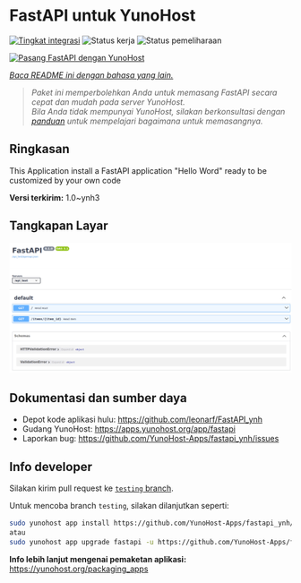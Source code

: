 <!--
N.B.: README ini dibuat secara otomatis oleh <https://github.com/YunoHost/apps/tree/master/tools/readme_generator>
Ini TIDAK boleh diedit dengan tangan.
-->

# FastAPI untuk YunoHost

[![Tingkat integrasi](https://dash.yunohost.org/integration/fastapi.svg)](https://ci-apps.yunohost.org/ci/apps/fastapi/) ![Status kerja](https://ci-apps.yunohost.org/ci/badges/fastapi.status.svg) ![Status pemeliharaan](https://ci-apps.yunohost.org/ci/badges/fastapi.maintain.svg)

[![Pasang FastAPI dengan YunoHost](https://install-app.yunohost.org/install-with-yunohost.svg)](https://install-app.yunohost.org/?app=fastapi)

*[Baca README ini dengan bahasa yang lain.](./ALL_README.md)*

> *Paket ini memperbolehkan Anda untuk memasang FastAPI secara cepat dan mudah pada server YunoHost.*  
> *Bila Anda tidak mempunyai YunoHost, silakan berkonsultasi dengan [panduan](https://yunohost.org/install) untuk mempelajari bagaimana untuk memasangnya.*

## Ringkasan

This Application install a FastAPI application "Hello Word" ready to be customized by your own code

**Versi terkirim:** 1.0~ynh3

## Tangkapan Layar

![Tangkapan Layar pada FastAPI](./doc/screenshots/screenshot.png)

## Dokumentasi dan sumber daya

- Depot kode aplikasi hulu: <https://github.com/leonarf/FastAPI_ynh>
- Gudang YunoHost: <https://apps.yunohost.org/app/fastapi>
- Laporkan bug: <https://github.com/YunoHost-Apps/fastapi_ynh/issues>

## Info developer

Silakan kirim pull request ke [`testing` branch](https://github.com/YunoHost-Apps/fastapi_ynh/tree/testing).

Untuk mencoba branch `testing`, silakan dilanjutkan seperti:

```bash
sudo yunohost app install https://github.com/YunoHost-Apps/fastapi_ynh/tree/testing --debug
atau
sudo yunohost app upgrade fastapi -u https://github.com/YunoHost-Apps/fastapi_ynh/tree/testing --debug
```

**Info lebih lanjut mengenai pemaketan aplikasi:** <https://yunohost.org/packaging_apps>
